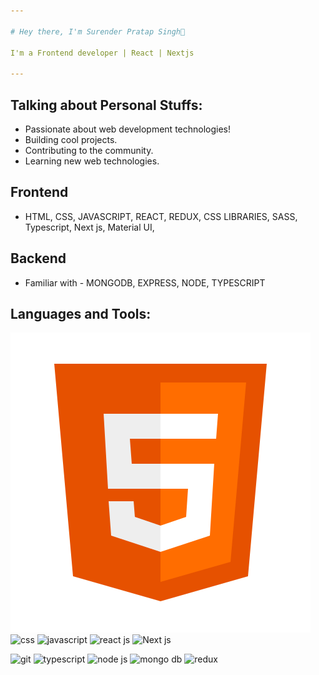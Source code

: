 ```yaml
---

# Hey there, I'm Surender Pratap Singh👋

I'm a Frontend developer | React | Nextjs

---
```


## Talking about Personal Stuffs:
- Passionate about web development technologies!
- Building cool projects.
- Contributing to the community.
- Learning new web technologies.

## Frontend
- HTML, CSS, JAVASCRIPT, REACT, REDUX, CSS LIBRARIES, SASS, Typescript, Next js, Material UI,

## Backend
- Familiar with - MONGODB, EXPRESS, NODE, TYPESCRIPT

## Languages and Tools:
![html](./html.png)  ![css](image.jpg)         ![javascript](image.jpg)  ![react js](image.jpg)  ![Next js](./next.jpg)

![git](image.jpg)   ![typescript](image.jpg)  ![node js](image.jpg)  ![mongo db](image.jpg)  ![redux](image.jpg)

 

  

   

   
